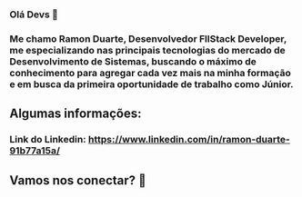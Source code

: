 ### Olá Devs 👋



### Me chamo Ramon Duarte, Desenvolvedor FllStack Developer, me especializando nas principais tecnologias do mercado de Desenvolvimento de Sistemas, buscando o máximo de conhecimento para agregar cada vez mais na minha formação e em busca da primeira oportunidade de trabalho como Júnior.



## Algumas informações: 

### Link do Linkedin: https://www.linkedin.com/in/ramon-duarte-91b77a15a/

## Vamos nos conectar? 👋
